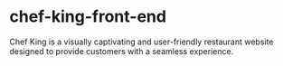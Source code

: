 # chef-king-front-end
Chef King is a visually captivating and user-friendly restaurant website designed to provide customers with a seamless experience.
